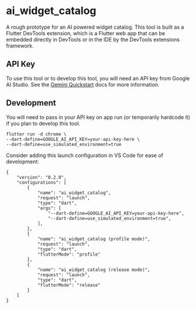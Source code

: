 # ai_widget_catalog

A rough prototype for an AI powered widget catalog. This tool is built as a
Flutter DevTools extension, which is a Flutter web app that can be embedded
directly in DevTools or in the IDE by the DevTools extensions framework.

## API Key

To use this tool or to develop this tool, you will need an API key from
Google AI Studio. See the
[Gemini Quickstart](https://ai.google.dev/gemini-api/docs/quickstart?lang=dart)
docs for more information.

## Development

You will need to pass in your API key on app run (or temporarily hardcode it)
if you plan to develop this tool.

```
flutter run -d chrome \
--dart-define=GOOGLE_AI_API_KEY=your-api-key-here \
--dart-define=use_simulated_environment=true
```

Consider adding this launch configuration in VS Code for ease of development:

```
{
    "version": "0.2.0",
    "configurations": [
        {
            "name": "ai_widget_catalog",
            "request": "launch",
            "type": "dart",
            "args": [
                "--dart-define=GOOGLE_AI_API_KEY=your-api-key-here",
                "--dart-define=use_simulated_environment=true",
            ],
        },
        {
            "name": "ai_widget_catalog (profile mode)",
            "request": "launch",
            "type": "dart",
            "flutterMode": "profile"
        },
        {
            "name": "ai_widget_catalog (release mode)",
            "request": "launch",
            "type": "dart",
            "flutterMode": "release"
        }
    ]
}
```
